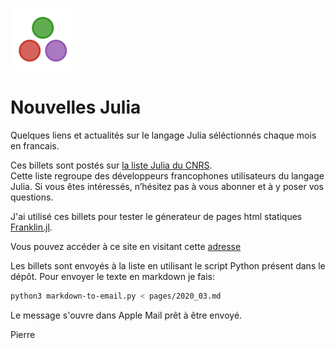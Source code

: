 ![](_assets/three-balls.png)
# Nouvelles Julia

Quelques liens et actualités sur le langage Julia séléctionnés chaque mois en francais.

Ces billets sont postés sur [la liste Julia du CNRS](https://listes.services.cnrs.fr/wws/subscribe/julia).  
Cette liste regroupe des développeurs francophones utilisateurs du langage Julia.
Si vous êtes intéressés, n’hésitez pas à vous abonner et à y poser
vos questions.

J'ai utilisé ces billets pour tester le
génerateur de pages html statiques [Franklin.jl](https://github.com/tlienart/Franklin.jl).

Vous pouvez accéder à ce site en visitant cette [adresse](https://pnavaro.github.io/NouvellesJulia)

Les billets sont envoyés à la liste en utilisant le script Python présent dans le dépôt. Pour envoyer
le texte en markdown je fais:

```bash
python3 markdown-to-email.py < pages/2020_03.md
```

Le message s'ouvre dans Apple Mail prêt à être envoyé.

Pierre
